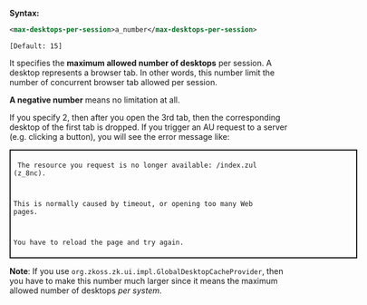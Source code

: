 **Syntax:**

```xml
<max-desktops-per-session>a_number</max-desktops-per-session>
```

`[Default: 15]`

It specifies the **maximum allowed number of desktops** per session. A
desktop represents a browser tab. In other words, this number limit the
number of concurrent browser tab allowed per session.

**A negative number** means no limitation at all.

If you specify 2, then after you open the 3rd tab, then the
corresponding desktop of the first tab is dropped. If you trigger an AU
request to a server (e.g. clicking a button), you will see the error
message like:

<div style="width:600px;margin:auto; border:solid 2px; padding:5px">

<code> The resource you request is no longer available: /index.zul
(z_8nc).

This is normally caused by timeout, or opening too many Web pages.

You have to reload the page and try again.</code>

</div>

**Note**: If you use
`org.zkoss.zk.ui.impl.GlobalDesktopCacheProvider`, then
you have to make this number much larger since it means the maximum
allowed number of desktops *per system*.



